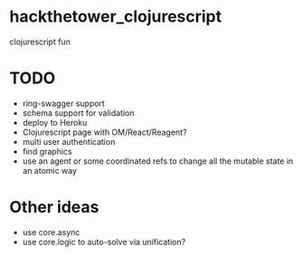 # hackthetower_clojurescript
clojurescript fun

# TODO
- ring-swagger support
- schema support for validation
- deploy to Heroku
- Clojurescript page with OM/React/Reagent?
- multi user authentication
- find graphics
- use an agent or some coordinated refs to change all the mutable state in an atomic way

# Other ideas

- use core.async
- use core.logic to auto-solve via unification?
